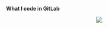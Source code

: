 <!-- ### Hi there 👋 -->

<!--
**liqin-z/liqin-z** is a ✨ _special_ ✨ repository because its `README.md` (this file) appears on your GitHub profile.

Here are some ideas to get you started:

- 🔭 I’m currently working on ...
- 🌱 I’m currently learning ...
- 👯 I’m looking to collaborate on ...
- 🤔 I’m looking for help with ...
- 💬 Ask me about ...
- 📫 How to reach me: ...
- 😄 Pronouns: ...
- ⚡ Fun fact: ...
-->

**What I code in GitLab** 
<!--START_SECTION:waka-->
<p align="center">
   <img src="https://wakatime.com/share/@bb8d7578-ab08-4df9-bf32-d34447ca1bd0/79778bee-6040-49d6-a62b-2ab21e2cd9d7.svg"/>
</p>
<!--END_SECTION:waka-->
